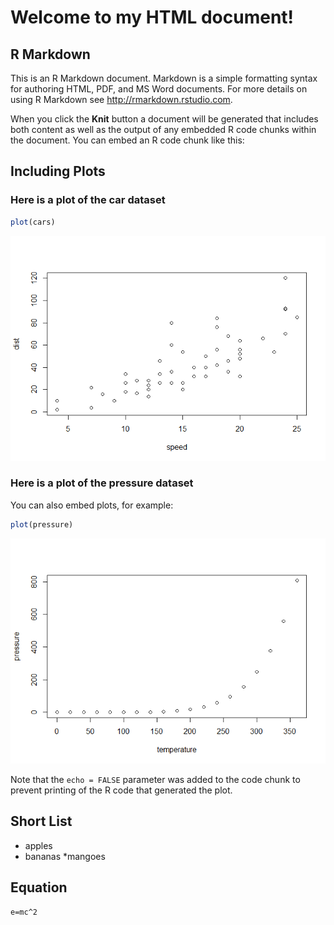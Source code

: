 Welcome to my HTML document!
============================

R Markdown
----------

This is an R Markdown document. Markdown is a simple formatting syntax
for authoring HTML, PDF, and MS Word documents. For more details on
using R Markdown see <http://rmarkdown.rstudio.com>.

When you click the **Knit** button a document will be generated that
includes both content as well as the output of any embedded R code
chunks within the document. You can embed an R code chunk like this:

Including Plots
---------------

### Here is a plot of the car dataset

``` r
plot(cars)
```

![](githubmd_document_files/figure-markdown_github/cars-1.png)

### Here is a plot of the pressure dataset

You can also embed plots, for example:

``` r
plot(pressure)
```

![](githubmd_document_files/figure-markdown_github/pressure-1.png)

Note that the `echo = FALSE` parameter was added to the code chunk to
prevent printing of the R code that generated the plot.

Short List
----------

-   apples
-   bananas \*mangoes

Equation
--------

`e=mc^2`
